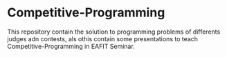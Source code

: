 Competitive-Programming
=======================

This repository contain the solution to programming problems of differents judges
adn contests, als othis contain some presentations to teach Competitive-Programming in EAFIT Seminar.
